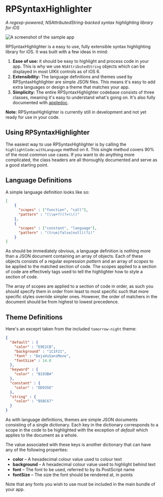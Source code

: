 # RPSyntaxHighlighter

*A regexp-powered, NSAttributedString-backed syntax highlighting library for iOS*

![A screenshot of the sample app](https://raw.github.com/rpwll/RPSyntaxHighlighter/master/Media/screenshot.png)

RPSyntaxHighlighter is a easy to use, fully extensible syntax highlighting library for iOS. It was built with a few ideas in mind:

1. **Ease of use:** it should be easy to highlight and process code in your app. This is why we use `NSAttributedString` objects which can be displayed in most UIKit controls as of iOS 6.
2. **Extensibility:** The language definitions and themes used by RPSyntaxHighlighter are simple JSON files. This means it's easy to add extra languages or design a theme that matches your app.
3. **Simplicity:** The entire RPSyntaxHighlighter codebase consists of three classes, meaning it's easy to understand what's going on. It's also fully documented with [appledoc](http://gentlebytes.com/appledoc/).

**Note:** RPSyntaxHighlighter is currently still in development and not yet ready for use in your code.

## Using RPSyntaxHighlighter

The easiest way to use RPSyntaxHighlighter is by calling the `highlightCode:withLanguage` method on it. This single method covers 90% of the most common use cases. If you want to do anything more complicated, the class headers are all thoroughly documented and serve as a good starting point.

## Language Definitions

A simple language definition looks like so:

```json
[
    {
      "scopes" : ["function", "call"],
      "pattern" : "(\\w+?)(?=\\()"
    },
    {
      "scopes" : ["constant", "language"],
      "pattern" : "(true|false|null)(?i)"
    }
]
```

As should be immediately obvious, a language definition is nothing more than a JSON document containing an array of objects. Each of these objects consists of a regular expression *pattern* and an array of *scopes* to be applied to the matched section of code. The scopes applied to a section of code are effectively tags used to tell the highlighter how to style a section of code.

The array of scopes are applied to a section of code in order, as such you should specify them in order from least to most specific such that more specific styles override simpler ones. However, the order of matchers in the document should be from highest to lowest precedence.

## Theme Definitions

Here's an exceprt taken from the included `tomorrow-night` theme:

```json
{
  "default" : {
    "color" : "E9E2CB",
    "background" : "1C1F21",
    "font" : "DejaVuSansMono",
    "fontSize" : 14.0
  },
  "keyword" : {
    "color" : "B193BA"
  },
  "constant" : {
    "color" : "DD935E"
  },
  "string" : {
    "color" : "B5BC67"
  }
}
```

As with language definitions, themes are simple JSON documents consisting of a single dictionary. Each key in the dictionary corresponds to a scope in the code to be highlighted with the exception of *default* which applies to the document as a whole.

The value associated with these keys is another dictionary that can have any of the following properties:

- **color** – A hexadecimal colour value used to colour text
- **background** – A hexadecimal colour value used to highlight behind text
- **font** – The font to be used, referred to by its PostScript name
- **fontSize** – The size the font should be rendered at, in points

Note that any fonts you wish to use must be included in the main bundle of your app.

